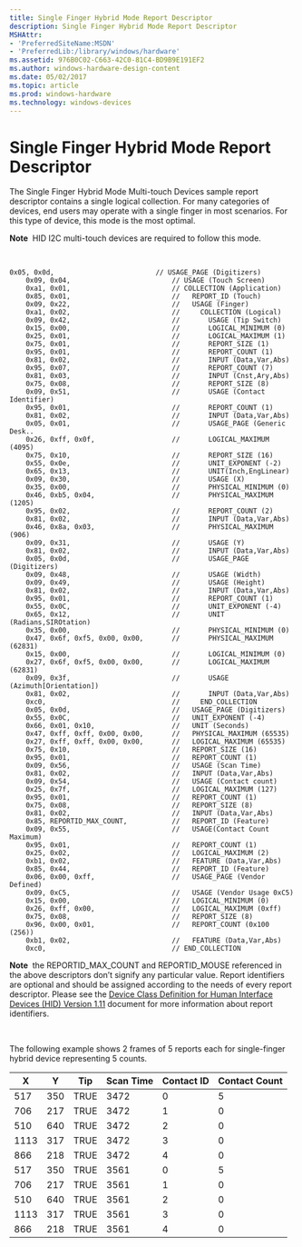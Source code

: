 ```yaml
---
title: Single Finger Hybrid Mode Report Descriptor
description: Single Finger Hybrid Mode Report Descriptor
MSHAttr:
- 'PreferredSiteName:MSDN'
- 'PreferredLib:/library/windows/hardware'
ms.assetid: 976B0C02-C663-42C0-81C4-BD9B9E191EF2
ms.author: windows-hardware-design-content
ms.date: 05/02/2017
ms.topic: article
ms.prod: windows-hardware
ms.technology: windows-devices
---
```


# Single Finger Hybrid Mode Report Descriptor


The Single Finger Hybrid Mode Multi-touch Devices sample report descriptor contains a single logical collection. For many categories of devices, end users may operate with a single finger in most scenarios. For this type of device, this mode is the most optimal.

**Note**  HID I2C multi-touch devices are required to follow this mode.

 

``` syntax
0x05, 0x0d,                         // USAGE_PAGE (Digitizers)          
    0x09, 0x04,                         // USAGE (Touch Screen)             
    0xa1, 0x01,                         // COLLECTION (Application)         
    0x85, 0x01,                         //   REPORT_ID (Touch)              
    0x09, 0x22,                         //   USAGE (Finger)                 
    0xa1, 0x02,                         //     COLLECTION (Logical)  
    0x09, 0x42,                         //       USAGE (Tip Switch)           
    0x15, 0x00,                         //       LOGICAL_MINIMUM (0)          
    0x25, 0x01,                         //       LOGICAL_MAXIMUM (1)          
    0x75, 0x01,                         //       REPORT_SIZE (1)              
    0x95, 0x01,                         //       REPORT_COUNT (1)             
    0x81, 0x02,                         //       INPUT (Data,Var,Abs) 
    0x95, 0x07,                         //       REPORT_COUNT (7)  
    0x81, 0x03,                         //       INPUT (Cnst,Ary,Abs)
    0x75, 0x08,                         //       REPORT_SIZE (8)
    0x09, 0x51,                         //       USAGE (Contact Identifier)
    0x95, 0x01,                         //       REPORT_COUNT (1)             
    0x81, 0x02,                         //       INPUT (Data,Var,Abs) 
    0x05, 0x01,                         //       USAGE_PAGE (Generic Desk..
    0x26, 0xff, 0x0f,                   //       LOGICAL_MAXIMUM (4095)         
    0x75, 0x10,                         //       REPORT_SIZE (16)             
    0x55, 0x0e,                         //       UNIT_EXPONENT (-2)           
    0x65, 0x13,                         //       UNIT(Inch,EngLinear)                  
    0x09, 0x30,                         //       USAGE (X)                    
    0x35, 0x00,                         //       PHYSICAL_MINIMUM (0)         
    0x46, 0xb5, 0x04,                   //       PHYSICAL_MAXIMUM (1205)
    0x95, 0x02,                         //       REPORT_COUNT (2)         
    0x81, 0x02,                         //       INPUT (Data,Var,Abs)         
    0x46, 0x8a, 0x03,                   //       PHYSICAL_MAXIMUM (906)
    0x09, 0x31,                         //       USAGE (Y)                    
    0x81, 0x02,                         //       INPUT (Data,Var,Abs)
    0x05, 0x0d,                         //       USAGE_PAGE (Digitizers)
    0x09, 0x48,                         //       USAGE (Width)                
    0x09, 0x49,                         //       USAGE (Height)               
    0x81, 0x02,                         //       INPUT (Data,Var,Abs)
    0x95, 0x01,                         //       REPORT_COUNT (1)
    0x55, 0x0C,                         //       UNIT_EXPONENT (-4)           
    0x65, 0x12,                         //       UNIT (Radians,SIROtation)        
    0x35, 0x00,                         //       PHYSICAL_MINIMUM (0)         
    0x47, 0x6f, 0xf5, 0x00, 0x00,       //       PHYSICAL_MAXIMUM (62831)      
    0x15, 0x00,                         //       LOGICAL_MINIMUM (0)      
    0x27, 0x6f, 0xf5, 0x00, 0x00,       //       LOGICAL_MAXIMUM (62831)        
    0x09, 0x3f,                         //       USAGE (Azimuth[Orientation]) 
    0x81, 0x02,                         //       INPUT (Data,Var,Abs)  
    0xc0,                               //     END_COLLECTION
    0x05, 0x0d,                         //   USAGE_PAGE (Digitizers)
    0x55, 0x0C,                         //   UNIT_EXPONENT (-4)           
    0x66, 0x01, 0x10,                   //   UNIT (Seconds)        
    0x47, 0xff, 0xff, 0x00, 0x00,       //   PHYSICAL_MAXIMUM (65535)
    0x27, 0xff, 0xff, 0x00, 0x00,       //   LOGICAL_MAXIMUM (65535) 
    0x75, 0x10,                         //   REPORT_SIZE (16)             
    0x95, 0x01,                         //   REPORT_COUNT (1) 
    0x09, 0x56,                         //   USAGE (Scan Time)
    0x81, 0x02,                         //   INPUT (Data,Var,Abs)         
    0x09, 0x54,                         //   USAGE (Contact count)
    0x25, 0x7f,                         //   LOGICAL_MAXIMUM (127) 
    0x95, 0x01,                         //   REPORT_COUNT (1)
    0x75, 0x08,                         //   REPORT_SIZE (8)    
    0x81, 0x02,                         //   INPUT (Data,Var,Abs)
    0x85, REPORTID_MAX_COUNT,           //   REPORT_ID (Feature)              
    0x09, 0x55,                         //   USAGE(Contact Count Maximum)
    0x95, 0x01,                         //   REPORT_COUNT (1)
    0x25, 0x02,                         //   LOGICAL_MAXIMUM (2)
    0xb1, 0x02,                         //   FEATURE (Data,Var,Abs)
    0x85, 0x44,                         //   REPORT_ID (Feature)
    0x06, 0x00, 0xff,                   //   USAGE_PAGE (Vendor Defined)  
    0x09, 0xC5,                         //   USAGE (Vendor Usage 0xC5)    
    0x15, 0x00,                         //   LOGICAL_MINIMUM (0)          
    0x26, 0xff, 0x00,                   //   LOGICAL_MAXIMUM (0xff) 
    0x75, 0x08,                         //   REPORT_SIZE (8)             
    0x96, 0x00, 0x01,                   //   REPORT_COUNT (0x100 (256))             
    0xb1, 0x02,                         //   FEATURE (Data,Var,Abs) 
    0xc0,                               // END_COLLECTION
```

**Note**  the REPORTID\_MAX\_COUNT and REPORTID\_MOUSE referenced in the above descriptors don’t signify any particular value. Report identifiers are optional and should be assigned according to the needs of every report descriptor. Please see the [Device Class Definition for Human Interface Devices (HID) Version 1.11](http://www.usb.org/developers/hidpage/HID1_11.pdf) document for more information about report identifiers.

 

The following example shows 2 frames of 5 reports each for single-finger hybrid device representing 5 counts.

| X    | Y   | Tip  | Scan Time | Contact ID | Contact Count |
|------|-----|------|-----------|------------|---------------|
| 517  | 350 | TRUE | 3472      | 0          | 5             |
| 706  | 217 | TRUE | 3472      | 1          | 0             |
| 510  | 640 | TRUE | 3472      | 2          | 0             |
| 1113 | 317 | TRUE | 3472      | 3          | 0             |
| 866  | 218 | TRUE | 3472      | 4          | 0             |
| 517  | 350 | TRUE | 3561      | 0          | 5             |
| 706  | 217 | TRUE | 3561      | 1          | 0             |
| 510  | 640 | TRUE | 3561      | 2          | 0             |
| 1113 | 317 | TRUE | 3561      | 3          | 0             |
| 866  | 218 | TRUE | 3561      | 4          | 0             |

 

 

 






